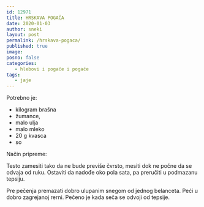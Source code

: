 ```yaml
---
id: 12971
title: HRSKAVA POGAČA
date: 2020-01-03
author: sneki
layout: post
permalink: /hrskava-pogaca/
published: true
image: 
posno: false
categories:
   - hlebovi i pogače i pogače
tags:
   - jaje
---
```

Potrebno je:

* kilogram brašna 
* žumance, 
* malo ulja
* malo mleko
* 20 g kvasca 
* so

Način pripreme:

Testo zamesiti tako da ne bude previše čvrsto, mesiti dok ne počne da se odvaja od ruku. Ostaviti da nadođe oko pola sata, pa preručiti u podmazanu tepsiju.

Pre pečenja premazati dobro ulupanim snegom od jednog belanceta. Peći u dobro zagrejanoj rerni. Pečeno je kada seča se odvoji od tepsije.
  

